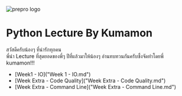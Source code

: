 ![prepro logo](../pic/logo-banner.png)
# Python Lecture By Kumamon
สวัสดีครับน้องๆ ที่น่ารักทุกคน <br>
พี่นำ Lecture ที่สุดยอดของพี่ๆ ปีที่แล้วมาให้น้องๆ อ่านทบทวนกันครับซึ่่งจัดทำโดยพี่ kumamon!!!
<br>

* [Week1 - IO]("Week 1 - IO.md")
* [Week Extra - Code Quality]("Week Extra - Code Quality.md")
* [Week Extra - Command Line]("Week Extra - Command Line.md")

